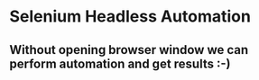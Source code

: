 # Selenium Headless Automation

## Without opening browser window we can perform automation and get results :-)
